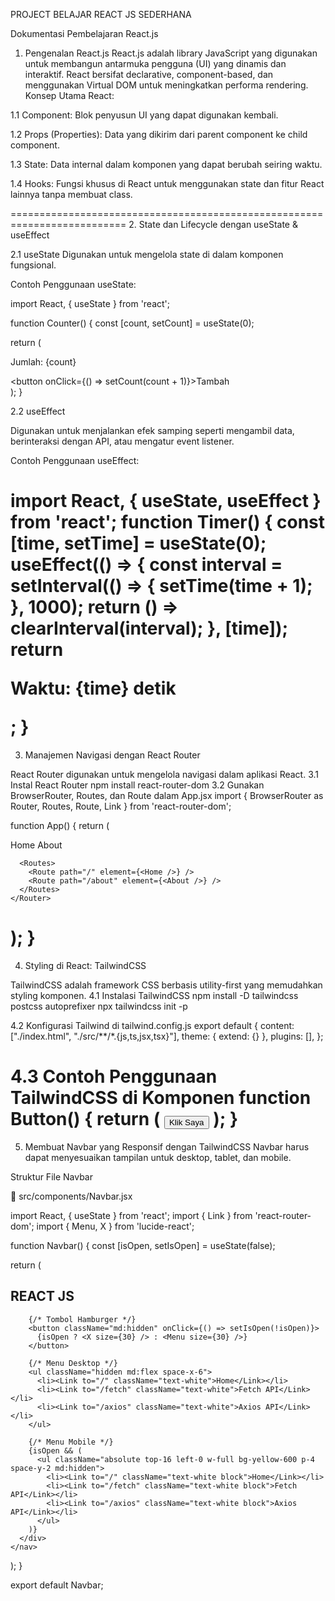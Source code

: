 PROJECT BELAJAR REACT JS SEDERHANA

Dokumentasi Pembelajaran React.js

1. Pengenalan React.js
React.js adalah library JavaScript yang digunakan untuk membangun antarmuka pengguna (UI) yang dinamis dan interaktif. React bersifat declarative, component-based, dan menggunakan Virtual DOM untuk meningkatkan performa rendering.
Konsep Utama React:

1.1 Component: Blok penyusun UI yang dapat digunakan kembali.

1.2 Props (Properties): Data yang dikirim dari parent component ke child component.

1.3 State: Data internal dalam komponen yang dapat berubah seiring waktu.

1.4 Hooks: Fungsi khusus di React untuk menggunakan state dan fitur React lainnya tanpa membuat class.

==========================================================================
2. State dan Lifecycle dengan useState & useEffect

2.1 useState
Digunakan untuk mengelola state di dalam komponen fungsional.

Contoh Penggunaan useState:

import React, { useState } from 'react';

function Counter() {
  const [count, setCount] = useState(0);

  return (
    <div>
      <p>Jumlah: {count}</p>
      <button onClick={() => setCount(count + 1)}>Tambah</button>
    </div>
  );
} 

2.2 useEffect

Digunakan untuk menjalankan efek samping seperti mengambil data, berinteraksi dengan API, atau mengatur event listener.

Contoh Penggunaan useEffect:

import React, { useState, useEffect } from 'react';
function Timer() {
  const [time, setTime] = useState(0);
  useEffect(() => {
    const interval = setInterval(() => {
      setTime(time + 1);
    }, 1000);
    return () => clearInterval(interval);
  }, [time]);
  return <p>Waktu: {time} detik</p>;
}
============================================================================
3. Manajemen Navigasi dengan React Router

React Router digunakan untuk mengelola navigasi dalam aplikasi React.
3.1 Instal React Router
npm install react-router-dom
3.2 Gunakan BrowserRouter, Routes, dan Route dalam App.jsx
import { BrowserRouter as Router, Routes, Route, Link } from 'react-router-dom';

function App() {
  return (
    <Router>
      <nav>
        <Link to="/">Home</Link>
        <Link to="/about">About</Link>
      </nav>
      
      <Routes>
        <Route path="/" element={<Home />} />
        <Route path="/about" element={<About />} />
      </Routes>
    </Router>
  );
} 
======================================================================
4. Styling di React: TailwindCSS

TailwindCSS adalah framework CSS berbasis utility-first yang memudahkan styling komponen.
4.1 Instalasi TailwindCSS
npm install -D tailwindcss postcss autoprefixer
npx tailwindcss init -p

4.2 Konfigurasi Tailwind di tailwind.config.js
export default {
  content: ["./index.html", "./src/**/*.{js,ts,jsx,tsx}"],
  theme: { extend: {} },
  plugins: [],
}; 

4.3 Contoh Penggunaan TailwindCSS di Komponen
function Button() {
  return (
    <button className="bg-blue-500 hover:bg-blue-700 text-white font-bold py-2 px-4 rounded">
      Klik Saya
    </button>
  );
}
======================================================================
5. Membuat Navbar yang Responsif dengan TailwindCSS
Navbar harus dapat menyesuaikan tampilan untuk desktop, tablet, dan mobile.

Struktur File Navbar

📂 src/components/Navbar.jsx

import React, { useState } from 'react';
import { Link } from 'react-router-dom';
import { Menu, X } from 'lucide-react';

function Navbar() {
  const [isOpen, setIsOpen] = useState(false);

  return (
    <nav className="bg-yellow-500 p-4">
      <div className="container mx-auto flex justify-between items-center">
        <h1 className="text-white text-3xl font-bold">REACT JS</h1>

        {/* Tombol Hamburger */}
        <button className="md:hidden" onClick={() => setIsOpen(!isOpen)}>
          {isOpen ? <X size={30} /> : <Menu size={30} />}
        </button>

        {/* Menu Desktop */}
        <ul className="hidden md:flex space-x-6">
          <li><Link to="/" className="text-white">Home</Link></li>
          <li><Link to="/fetch" className="text-white">Fetch API</Link></li>
          <li><Link to="/axios" className="text-white">Axios API</Link></li>
        </ul>

        {/* Menu Mobile */}
        {isOpen && (
          <ul className="absolute top-16 left-0 w-full bg-yellow-600 p-4 space-y-2 md:hidden">
            <li><Link to="/" className="text-white block">Home</Link></li>
            <li><Link to="/fetch" className="text-white block">Fetch API</Link></li>
            <li><Link to="/axios" className="text-white block">Axios API</Link></li>
          </ul>
        )}
      </div>
    </nav>
  );
}

export default Navbar;


